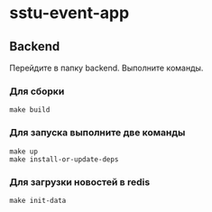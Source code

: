 # sstu-event-app

## Backend
Перейдите в папку backend. Выполните команды.
### Для сборки
```make build```
### Для запуска выполните две команды
```make up```  
```make install-or-update-deps```
### Для загрузки новостей в redis
```make init-data```